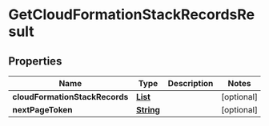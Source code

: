 

# GetCloudFormationStackRecordsResult


## Properties

| Name | Type | Description | Notes |
|------------ | ------------- | ------------- | -------------|
|**cloudFormationStackRecords** | [**List**](List.md) |  |  [optional] |
|**nextPageToken** | [**String**](String.md) |  |  [optional] |



